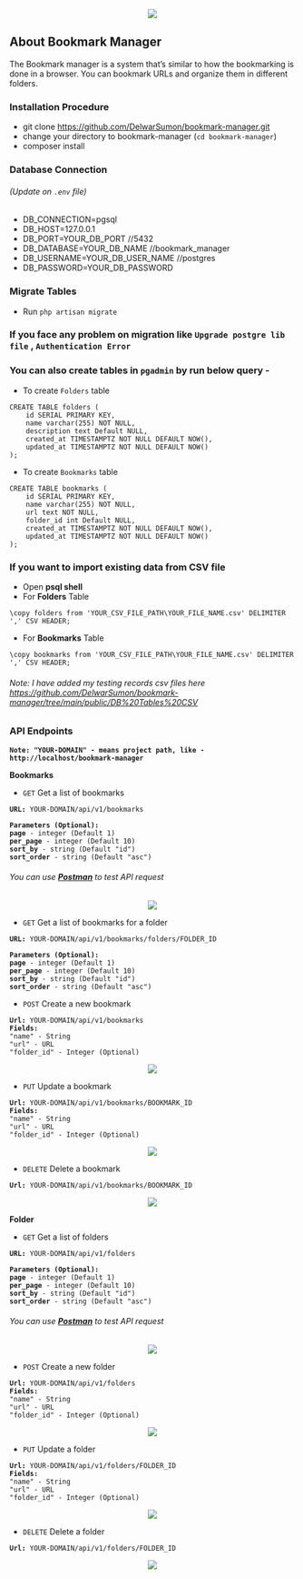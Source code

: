 <p align="center"><a href="https://laravel.com" target="_blank" ><img src="https://github.com/DelwarSumon/bookmark-manager/blob/main/public/readme_images/Bookmark_Manager.png?raw=true"></a></p>

## About Bookmark Manager

The Bookmark manager is a system that’s similar to how the bookmarking is done in a browser. You can bookmark URLs and organize them in different folders.


### Installation Procedure

* git clone https://github.com/DelwarSumon/bookmark-manager.git
* change your directory to bookmark-manager (`cd bookmark-manager`)
* composer install

### Database Connection 
###### (Update on `.env` file)
* DB_CONNECTION=pgsql
* DB_HOST=127.0.0.1
* DB_PORT=YOUR_DB_PORT //5432
* DB_DATABASE=YOUR_DB_NAME //bookmark_manager
* DB_USERNAME=YOUR_DB_USER_NAME //postgres
* DB_PASSWORD=YOUR_DB_PASSWORD

### Migrate Tables
* Run `php artisan migrate`

### If you face any problem on migration like `Upgrade postgre lib file` , `Authentication Error` 
### You can also create tables in `pgadmin` by run below query -
* To create `Folders` table
<pre><code>CREATE TABLE folders (
    id SERIAL PRIMARY KEY, 
    name varchar(255) NOT NULL,
    description text Default NULL,
    created_at TIMESTAMPTZ NOT NULL DEFAULT NOW(),
    updated_at TIMESTAMPTZ NOT NULL DEFAULT NOW()
);</code></pre>

* To create `Bookmarks` table
<pre><code>CREATE TABLE bookmarks (
    id SERIAL PRIMARY KEY, 
    name varchar(255) NOT NULL,
    url text NOT NULL,
    folder_id int Default NULL,
    created_at TIMESTAMPTZ NOT NULL DEFAULT NOW(),
    updated_at TIMESTAMPTZ NOT NULL DEFAULT NOW()
);</code></pre>

### If you want to import existing data from CSV file
* Open <b>psql shell</b>
* For <b>Folders</b> Table
<pre><code>\copy folders from 'YOUR_CSV_FILE_PATH\YOUR_FILE_NAME.csv' DELIMITER ',' CSV HEADER;</code></pre>
* For <b>Bookmarks</b> Table
<pre><code>\copy bookmarks from 'YOUR_CSV_FILE_PATH\YOUR_FILE_NAME.csv' DELIMITER ',' CSV HEADER;</code></pre>

###### Note: I have added my testing records csv files here <a href="https://github.com/DelwarSumon/bookmark-manager/tree/main/public/DB%20Tables%20CSV`" target="_blank">https://github.com/DelwarSumon/bookmark-manager/tree/main/public/DB%20Tables%20CSV</a>

### API Endpoints
<b>`Note: "YOUR-DOMAIN" - means project path, like - http://localhost/bookmark-manager`</b>

<b>Bookmarks</b>
* `GET` Get a list of bookmarks
<pre><code><b>URL:</b> YOUR-DOMAIN/api/v1/bookmarks

<b>Parameters (Optional):</b>
<b>page</b> - integer (Default 1)
<b>per_page</b> - integer (Default 10)
<b>sort_by</b> - string (Default "id")
<b>sort_order</b> - string (Default "asc")
</code></pre>

###### You can use <a href="https://www.postman.com/downloads/" target="_blank"><b>Postman</b></a> to test API request
<p align="center"><a href="https://laravel.com" target="_blank" ><img src="https://github.com/DelwarSumon/bookmark-manager/blob/main/public/readme_images/Get_Bookmark.png?raw=true"></a></p>

* `GET` Get a list of bookmarks for a folder

<pre><code><b>URL:</b> YOUR-DOMAIN/api/v1/bookmarks/folders/FOLDER_ID

<b>Parameters (Optional):</b>
<b>page</b> - integer (Default 1)
<b>per_page</b> - integer (Default 10)
<b>sort_by</b> - string (Default "id")
<b>sort_order</b> - string (Default "asc")
</code></pre>

* `POST` Create a new bookmark
<pre><code><b>Url:</b> YOUR-DOMAIN/api/v1/bookmarks
<b>Fields:</b> 
"name" - String
"url" - URL
"folder_id" - Integer (Optional)
</code></pre>

<p align="center"><a href="https://laravel.com" target="_blank" ><img src="https://github.com/DelwarSumon/bookmark-manager/blob/main/public/readme_images/Create_Bookmark.png?raw=true"></a></p>

* `PUT` Update a bookmark
<pre><code><b>Url:</b> YOUR-DOMAIN/api/v1/bookmarks/BOOKMARK_ID
<b>Fields:</b> 
"name" - String
"url" - URL
"folder_id" - Integer (Optional)
</code></pre>

<p align="center"><a href="https://laravel.com" target="_blank" ><img src="https://github.com/DelwarSumon/bookmark-manager/blob/main/public/readme_images/Update_Bookmark.png?raw=true"></a></p>

* `DELETE` Delete a bookmark
<pre><code><b>Url:</b> YOUR-DOMAIN/api/v1/bookmarks/BOOKMARK_ID
</code></pre>

<p align="center"><a href="https://laravel.com" target="_blank" ><img src="https://github.com/DelwarSumon/bookmark-manager/blob/main/public/readme_images/Delete_Bookmark.png?raw=true"></a></p>

<b>Folder</b>
* `GET` Get a list of folders
<pre><code><b>URL:</b> YOUR-DOMAIN/api/v1/folders

<b>Parameters (Optional):</b>
<b>page</b> - integer (Default 1)
<b>per_page</b> - integer (Default 10)
<b>sort_by</b> - string (Default "id")
<b>sort_order</b> - string (Default "asc")
</code></pre>

###### You can use <a href="https://www.postman.com/downloads/" target="_blank"><b>Postman</b></a> to test API request
<p align="center"><a href="https://laravel.com" target="_blank" ><img src="https://github.com/DelwarSumon/bookmark-manager/blob/main/public/readme_images/Get_Folder.png?raw=true"></a></p>


* `POST` Create a new folder
<pre><code><b>Url:</b> YOUR-DOMAIN/api/v1/folders
<b>Fields:</b> 
"name" - String
"url" - URL
"folder_id" - Integer (Optional)
</code></pre>

<p align="center"><a href="https://laravel.com" target="_blank" ><img src="https://github.com/DelwarSumon/bookmark-manager/blob/main/public/readme_images/Create_Folder.png?raw=true"></a></p>

* `PUT` Update a folder
<pre><code><b>Url:</b> YOUR-DOMAIN/api/v1/folders/FOLDER_ID
<b>Fields:</b> 
"name" - String
"url" - URL
"folder_id" - Integer (Optional)
</code></pre>

<p align="center"><a href="https://laravel.com" target="_blank" ><img src="https://github.com/DelwarSumon/bookmark-manager/blob/main/public/readme_images/Update_Folder.png?raw=true"></a></p>

* `DELETE` Delete a folder
<pre><code><b>Url:</b> YOUR-DOMAIN/api/v1/folders/FOLDER_ID
</code></pre>

<p align="center"><a href="https://laravel.com" target="_blank" ><img src="https://github.com/DelwarSumon/bookmark-manager/blob/main/public/readme_images/Delete_Folder.png?raw=true"></a></p>

